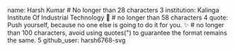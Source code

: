 name: Harsh Kumar # No longer than 28 characters
3
institution: Kalinga Institute Of Industrial Technology 🚩 # no longer than 58 characters
4
quote: Push yourself, because no one else is going to do it for you. ✨ # no longer than 100 characters, avoid using quotes(") to guarantee the format remains the same.
5
github_user: harsh6768-svg
